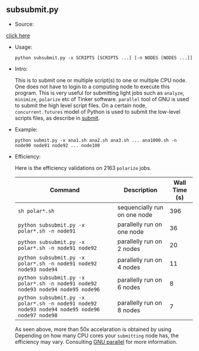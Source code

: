 ## subsubmit.py

* Source:

 [click here](https://github.com/leucinw/ComputTools/tree/master/src/subsubmit.py)

* Usage:

	```shell
	python subsubmit.py -x SCRIPTS [SCRIPTS ...] [-n NODES [NODES ...]]
	```
* Intro:

	This is to submit one or multiple script(s) to one or multiple CPU node. One does not have to login to a computing node to execute this program. This is very useful for submitting light jobs such as `analyze`, `minimize`, `polarize` etc of Tinker software. `parallel` tool of GNU is used to submit the high level script files. On a certain node, `concurrent.futures` model of Python is used to submit the low-level scripts files, as describe in [submit](./submit.md).

* Example:
	
	```shell
	python submit.py -x ana1.sh ana2.sh ana3.sh ... ana1000.sh -n node90 node91 node92 ... node100
	```

* Efficiency:
	
	Here is the efficiency validations on 2163 `polarize` jobs.

	| Command    | Description | Wall Time (s) |
	| ----------- | ----------- |--------|
	| `sh polar*.sh`      | sequencially run on one node       |   396     |
	| `python subsubmit.py -x polar*.sh -n node91`  | parallelly run on one node        |     36   |
  | `python subsubmit.py -x polar*.sh -n node91 node92` | parallelly run on 2 nodes | 20 |
  | `python subsubmit.py -x polar*.sh -n node91 node92 node93 node94`|  parallelly run on 4 nodes 	 | 11 |
  | `python subsubmit.py -x polar*.sh -n node91 node92 node93 node94 node95 node96`|  parallelly run on 6 nodes 	 | 8 |
  | `python subsubmit.py -x polar*.sh -n node91 node92 node93 node94 node95 node96 node97 node98`|  parallelly run on 8 nodes | 7 |

	As seen above, more than 50x accelaration is obtained by using Depending on how many CPU cores your `submitting` node has, the efficiency may vary. Consulting [GNU parallel](https://www.gnu.org/software/parallel/parallel_tutorial.html) for more information.
	


